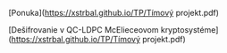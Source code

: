 [Ponuka](https://xstrbal.github.io/TP/Tímový projekt.pdf)

[Dešifrovanie v QC-LDPC McElieceovom kryptosystéme](https://xstrbal.github.io/TP/Tímový projekt.pdf)
